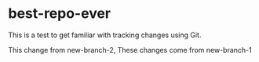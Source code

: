# best-repo-ever
This is a test to get familiar with tracking changes using Git.

This change from new-branch-2, These changes come from new-branch-1
